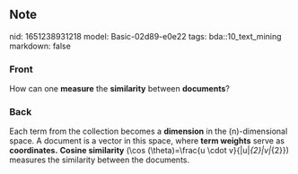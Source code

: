 ## Note
nid: 1651238931218
model: Basic-02d89-e0e22
tags: bda::10_text_mining
markdown: false

### Front
How can one <b>measure</b> the <b>similarity</b> between
<b>documents</b>?

### Back
Each term from the collection becomes a <b>dimension</b> in the
\(n\)-dimensional space. A document is a vector in this space,
where <b>term weights</b> serve as <b>coordinates.</b> <b>Cosine
similarity</b> \(\cos (\theta)=\frac{u \cdot
v}{\|u\|_{2}\|v\|_{2}}\) measures the similarity between the
documents.
